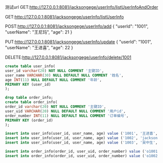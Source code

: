 测试url
GET:http://127.0.0.1:8081/jacksongege/userInfo/listUserInfoAndOrder

GET:http://127.0.0.1:8081/jacksongege/userInfo/listUserInfo

POST:http://127.0.0.1:8081/jacksongege/userInfo/add
{
"userId": "1001",
"userName": "王尼玛",
"age": 21
}

PUT:http://127.0.0.1:8081/jacksongege/userInfo/update
{
"userId": "1001",
"userName": "王进喜",
"age": 22
}

DELETE:http://127.0.0.1:8081/jacksongege/userInfo/delete/1001


```sql
create table user_info(
user_id varchar(20) NOT NULL COMMENT '主键ID',
user_name VARCHAR(30) NULL DEFAULT NULL COMMENT '姓名',
age INT(11) NULL DEFAULT NULL COMMENT '年龄',
PRIMARY KEY (user_id)
);

drop table order_info;
create table order_info(
order_id varchar(20) NOT NULL COMMENT '主键ID',
user_uid VARCHAR(20) NULL DEFAULT NULL COMMENT '用户id',
order_number INT(11) NULL DEFAULT NULL COMMENT '订单编号',
PRIMARY KEY (order_id)
);

insert into user_info(user_id, user_name, age) value ('1001', '王进喜', 21);
insert into user_info(user_id, user_name, age) value ('1002', 'jackson', 21);
insert into user_info(user_id, user_name, age) value ('1003', '吴中生', 21);

insert into order_info(order_id, user_uid, order_number) value ('o1001', '1001', 123456);
insert into order_info(order_id, user_uid, order_number) value ('o1002', '1001', 123457);
```

